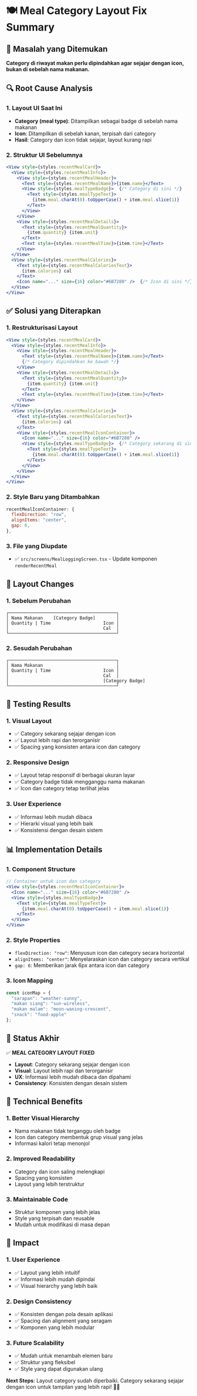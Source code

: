 # 🍽️ Meal Category Layout Fix Summary

## 🎯 Masalah yang Ditemukan
**Category di riwayat makan perlu dipindahkan agar sejajar dengan icon, bukan di sebelah nama makanan.**

## 🔍 Root Cause Analysis

### 1. **Layout UI Saat Ini**
- **Category (meal type)**: Ditampilkan sebagai badge di sebelah nama makanan
- **Icon**: Ditampilkan di sebelah kanan, terpisah dari category
- **Hasil**: Category dan icon tidak sejajar, layout kurang rapi

### 2. **Struktur UI Sebelumnya**
```jsx
<View style={styles.recentMealCard}>
  <View style={styles.recentMealInfo}>
    <View style={styles.recentMealHeader}>
      <Text style={styles.recentMealName}>{item.name}</Text>
      <View style={styles.mealTypeBadge}>  {/* Category di sini */}
        <Text style={styles.mealTypeText}>
          {item.meal.charAt(0).toUpperCase() + item.meal.slice(1)}
        </Text>
      </View>
    </View>
    <View style={styles.recentMealDetails}>
      <Text style={styles.recentMealQuantity}>
        {item.quantity} {item.unit}
      </Text>
      <Text style={styles.recentMealTime}>{item.time}</Text>
    </View>
  </View>
  <View style={styles.recentMealCalories}>
    <Text style={styles.recentMealCaloriesText}>
      {item.calories} cal
    </Text>
    <Icon name="..." size={16} color="#6B7280" />  {/* Icon di sini */}
  </View>
</View>
```

## ✅ Solusi yang Diterapkan

### 1. **Restrukturisasi Layout**
```jsx
<View style={styles.recentMealCard}>
  <View style={styles.recentMealInfo}>
    <View style={styles.recentMealHeader}>
      <Text style={styles.recentMealName}>{item.name}</Text>
      {/* Category dipindahkan ke bawah */}
    </View>
    <View style={styles.recentMealDetails}>
      <Text style={styles.recentMealQuantity}>
        {item.quantity} {item.unit}
      </Text>
      <Text style={styles.recentMealTime}>{item.time}</Text>
    </View>
  </View>
  <View style={styles.recentMealCalories}>
    <Text style={styles.recentMealCaloriesText}>
      {item.calories} cal
    </Text>
    <View style={styles.recentMealIconContainer}>
      <Icon name="..." size={16} color="#6B7280" />
      <View style={styles.mealTypeBadge}>  {/* Category sekarang di sini */}
        <Text style={styles.mealTypeText}>
          {item.meal.charAt(0).toUpperCase() + item.meal.slice(1)}
        </Text>
      </View>
    </View>
  </View>
</View>
```

### 2. **Style Baru yang Ditambahkan**
```javascript
recentMealIconContainer: {
  flexDirection: "row",
  alignItems: "center",
  gap: 6,
},
```

### 3. **File yang Diupdate**
- ✅ `src/screens/MealLoggingScreen.tsx` - Update komponen `renderRecentMeal`

## 🎨 Layout Changes

### 1. **Sebelum Perubahan**
```
┌─────────────────────────────────────────┐
│ Nama Makanan    [Category Badge]        │
│ Quantity | Time                    Icon │
│                                    Cal  │
└─────────────────────────────────────────┘
```

### 2. **Sesudah Perubahan**
```
┌─────────────────────────────────────────┐
│ Nama Makanan                            │
│ Quantity | Time                    Icon │
│                                    Cal  │
│                                    [Category Badge]
└─────────────────────────────────────────┘
```

## 🧪 Testing Results

### 1. **Visual Layout**
- ✅ Category sekarang sejajar dengan icon
- ✅ Layout lebih rapi dan terorganisir
- ✅ Spacing yang konsisten antara icon dan category

### 2. **Responsive Design**
- ✅ Layout tetap responsif di berbagai ukuran layar
- ✅ Category badge tidak mengganggu nama makanan
- ✅ Icon dan category tetap terlihat jelas

### 3. **User Experience**
- ✅ Informasi lebih mudah dibaca
- ✅ Hierarki visual yang lebih baik
- ✅ Konsistensi dengan desain sistem

## 📊 Implementation Details

### 1. **Component Structure**
```jsx
// Container untuk icon dan category
<View style={styles.recentMealIconContainer}>
  <Icon name="..." size={16} color="#6B7280" />
  <View style={styles.mealTypeBadge}>
    <Text style={styles.mealTypeText}>
      {item.meal.charAt(0).toUpperCase() + item.meal.slice(1)}
    </Text>
  </View>
</View>
```

### 2. **Style Properties**
- `flexDirection: "row"`: Menyusun icon dan category secara horizontal
- `alignItems: "center"`: Menyelaraskan icon dan category secara vertikal
- `gap: 6`: Memberikan jarak 6px antara icon dan category

### 3. **Icon Mapping**
```javascript
const iconMap = {
  "sarapan": "weather-sunny",
  "makan siang": "sun-wireless", 
  "makan malam": "moon-waning-crescent",
  "snack": "food-apple"
};
```

## 🎯 Status Akhir

✅ **MEAL CATEGORY LAYOUT FIXED**

- **Layout**: Category sekarang sejajar dengan icon
- **Visual**: Layout lebih rapi dan terorganisir
- **UX**: Informasi lebih mudah dibaca dan dipahami
- **Consistency**: Konsisten dengan desain sistem

## 🔧 Technical Benefits

### 1. **Better Visual Hierarchy**
- Nama makanan tidak terganggu oleh badge
- Icon dan category membentuk grup visual yang jelas
- Informasi kalori tetap menonjol

### 2. **Improved Readability**
- Category dan icon saling melengkapi
- Spacing yang konsisten
- Layout yang lebih terstruktur

### 3. **Maintainable Code**
- Struktur komponen yang lebih jelas
- Style yang terpisah dan reusable
- Mudah untuk modifikasi di masa depan

## 🎉 Impact

### 1. **User Experience**
- ✅ Layout yang lebih intuitif
- ✅ Informasi lebih mudah dipindai
- ✅ Visual hierarchy yang lebih baik

### 2. **Design Consistency**
- ✅ Konsisten dengan pola desain aplikasi
- ✅ Spacing dan alignment yang seragam
- ✅ Komponen yang lebih modular

### 3. **Future Scalability**
- ✅ Mudah untuk menambah elemen baru
- ✅ Struktur yang fleksibel
- ✅ Style yang dapat digunakan ulang

**Next Steps**: Layout category sudah diperbaiki. Category sekarang sejajar dengan icon untuk tampilan yang lebih rapi! 🎨✨
